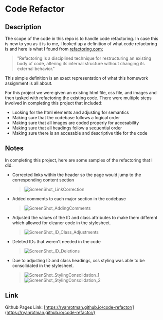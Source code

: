 # Code Refactor

## Description

<!-- This repository holds the first homework assignment for [The Coding Boot Camp](https://techbootcamps.utexas.edu/coding/) through the University of Texas at Austin's Center for Professional Education. -->

The scope of the code in this repo is to handle code refactoring. In case this is new to you as it is to me, I looked up a definition of what code refactoring is and here is what I found from [refactoring.com](https://refactoring.com/#:~:text=Refactoring%20is%20a%20disciplined%20technique,of%20small%20behavior%20preserving%20transformations.);
> "Refactoring is a disciplined technique for restructuring an existing body of code, altering its internal structure without changing its external behavior."

This simple definition is an exact representation of what this homework assignment is all about.

For this project we were given an existing html file, css file, and images and then tasked with refactoring the existing code. There were multiple steps involved in completing this project that included:

* Looking for the html elements and adjusting for semantics
* Making sure that the codebase follows a logical order
* Making sure that all images are coded properly for accesability
* Making sure that all headings follow a sequential order
* Making sure there is an accesable and descriptive title for the code

## Notes

In completing this project, here are some samples of the refactoring that I did.

* Corrected links within the header so the page would jump to the corresponding content section
  > ![ScreenShot_LinkCorrection](https://github.com/ryanrotman/homework-1-code-refactor/blob/master/assets/readme-screenshots/ScreenShot_LinkCorrection.png?raw=true)

* Added comments to each major section in the codebase
  > ![ScreenShot_AddingComments](https://github.com/ryanrotman/homework-1-code-refactor/blob/master/assets/readme-screenshots/ScreenShot_AddingComments.png?raw=true)

* Adjusted the values of the ID and class attributes to make them different which allowed for cleaner code in the stylesheet.
  > ![ScreenShot_ID_Class_Adjustments](https://github.com/ryanrotman/homework-1-code-refactor/blob/master/assets/readme-screenshots/ScreenShot_ID_Class_Adjustments.png?raw=true)

* Deleted IDs that weren't needed in the code
  > ![ScreenShot_ID_Deletions](https://github.com/ryanrotman/homework-1-code-refactor/blob/master/assets/readme-screenshots/ScreenShot_ID_Deletions.png?raw=true)

* Due to adjusting ID and class headings, css styling was able to be consolidated in the stylesheet.
  > ![ScreenShot_StylingConsolidation_1](https://github.com/ryanrotman/homework-1-code-refactor/blob/master/assets/readme-screenshots/ScreenShot_StylingConsolidation_1.png?raw=true)
  > ![ScreenShot_StylingConsolidation_2](https://github.com/ryanrotman/homework-1-code-refactor/blob/master/assets/readme-screenshots/ScreenShot_StylingConsolidation_2.png?raw=true)

## Link

Github Pages Link: [https://ryanrotman.github.io/code-refactor/](https://ryanrotman.github.io/code-refactor/)